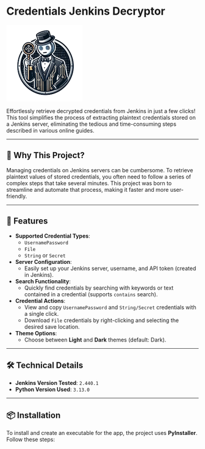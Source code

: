 # Credentials Jenkins Decryptor

<img src="images/jenkinsd-transformed.webp" width="200"/>

Effortlessly retrieve decrypted credentials from Jenkins in just a few clicks! This tool simplifies the process of extracting plaintext credentials stored on a Jenkins server, eliminating the tedious and time-consuming steps described in various online guides.

---

## 🌟 Why This Project?

Managing credentials on Jenkins servers can be cumbersome. To retrieve plaintext values of stored credentials, you often need to follow a series of complex steps that take several minutes. This project was born to streamline and automate that process, making it faster and more user-friendly.

---

## 🚀 Features

- **Supported Credential Types**:
  - `UsernamePassword`
  - `File`
  - `String` or `Secret`
- **Server Configuration**:
  - Easily set up your Jenkins server, username, and API token (created in Jenkins).
- **Search Functionality**:
  - Quickly find credentials by searching with keywords or text contained in a credential (supports `contains` search).
- **Credential Actions**:
  - View and copy `UsernamePassword` and `String/Secret` credentials with a single click.
  - Download `File` credentials by right-clicking and selecting the desired save location.
- **Theme Options**:
  - Choose between **Light** and **Dark** themes (default: Dark).

---

## 🛠️ Technical Details

- **Jenkins Version Tested**: `2.440.1`
- **Python Version Used**: `3.13.0`

---

## 📦 Installation

To install and create an executable for the app, the project uses **PyInstaller**. Follow these steps:

